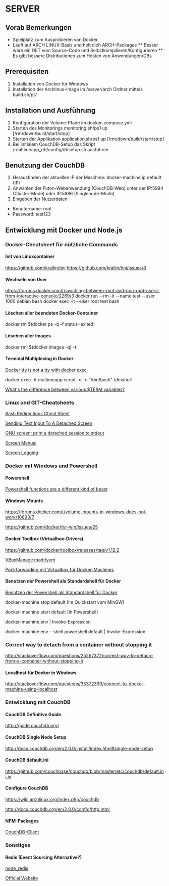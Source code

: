 # SERVER

## Vorab Bemerkungen
* Spielplatz zum Ausprobieren von Docker
* Läuft auf ARCH LINUX-Basis und holt dich ARCH-Packages
** Besser wäre ein GET vom Source-Code und Selbstkompilieren/Konfigurieren
** Es gibt bessere Distributionen zum Hosten von Anwendungen/DBs

## Prerequisiten
1. Installation von Docker für Windows
2. Installation der Archlinux-Image im /server/arch Ordner mittels build.sh/ps1

## Installation und Ausführung
1. Konfiguration der Volume-Pfade im docker-compose.yml
2. Starten des Monitorings monitoring.sh/ps1 up [/rm/down/build/start/stop]
3. Starten der Applikation application.sh/ps1 up [/rm/down/build/start/stop]
4. Bei initialem CouchDB-Setup das Skript /realtimeapp_db/config/dbsetup.sh ausführen 

## Benutzung der CouchDB
1. Herausfinden der aktuellen IP der Maschine: docker-machine ip default (IP)
2. Anwählen der Futon-Webanwendung (CouchDB-Web) unter der IP:5984 (Cluster-Mode) oder IP:5986 (Singlenode-Mode)
3. Eingeben der Nutzerdaten
* Benutername: root
* Password: test123

## Entwicklung mit Docker und Node.js

### Docker-Cheatsheet für nützliche Commands

#### Init von Linuxcontainer

https://github.com/krallin/tini
https://github.com/krallin/tini/issues/8

#### Wechseln von User

https://forums.docker.com/t/swiching-between-root-and-non-root-users-from-interactive-console/2269/3
docker run --rm -it --name test --user 1000 debian bash
docker exec -it --user root test bash

#### Löschen aller beendeten Docker-Container

docker rm $(docker ps -q -f status=exited)

#### Löschen aller Images

docker rmi $(docker images -q) -f

#### Terminal Multiplexing in Docker

[Docker tty is not a tty with docker exec](https://github.com/docker/docker/issues/8755)

docker exec -it realtimeapp script -q -c "/bin/bash" /dev/null

[What's the difference between various $TERM variables?](http://unix.stackexchange.com/questions/43945/whats-the-difference-between-various-term-variables)

### Linux und GIT-Cheatsheets

[Bash Redirections Cheat Sheet](http://www.catonmat.net/download/bash-redirections-cheat-sheet.pdf)

[Sending Text Input To A Detached Screen](http://unix.stackexchange.com/questions/13953/sending-text-input-to-a-detached-screen)

[GNU screen: print a detached session to stdout](http://unix.stackexchange.com/questions/63809/gnu-screen-print-a-detached-session-to-stdout)

[Screen Manual](https://www.gnu.org/software/screen/manual/screen.html#Overview)

[Screen Logging](http://www.softpanorama.org/Utilities/Screen/screen_logging.shtml)

### Docker mit Windows und Powershell

#### Powershell

[Powershell functions are a different kind of beast](https://www.tigraine.at/2010/09/22/powershell-functions-are-a-different-kind-of-beast)

#### Windows Mounts

https://forums.docker.com/t/volume-mounts-in-windows-does-not-work/10693/7

https://github.com/docker/for-win/issues/25

#### Docker Toolbox (Virtualbox-Drivers)

https://github.com/docker/toolbox/releases/tag/v1.12.2

[VBoxManage modifyvm](https://www.virtualbox.org/manual/ch08.html#vboxmanage-modifyvm)

[Port-forwarding mit Virtualbox für Docker-Machines](http://stackoverflow.com/questions/36286305/how-do-i-forward-a-docker-machine-port-to-my-host-port-on-osx)

#### Benutzen der Powershell als Standardshell für Docker
[Benutzen der Powershell als Standardshell für Docker](https://github.com/docker/docker/issues/22338)

docker-machine stop default (Im Quickstart vom MinGW)

docker-machine start default (In Powershell)

docker-machine env | Invoke-Expression

docker-machine env --shell powershell default | Invoke-Expression

### Correct way to detach from a container without stopping it

http://stackoverflow.com/questions/25267372/correct-way-to-detach-from-a-container-without-stopping-it


#### Localhost für Docker in Windows

http://stackoverflow.com/questions/35372399/connect-to-docker-machine-using-localhost

### Entwicklung mit CouchDB

#### CouchDB Definitive Guide

http://guide.couchdb.org/

#### CouchDB Single Node Setup

http://docs.couchdb.org/en/2.0.0/install/index.html#single-node-setup

#### CouchDB default.ini

https://github.com/couchbase/couchdb/blob/master/etc/couchdb/default.ini.in

#### Configure CouchDB

https://wiki.archlinux.org/index.php/couchdb

http://docs.couchdb.org/en/2.0.0/config/http.html

#### NPM-Packages

[CouchDB-Client](https://www.npmjs.com/package/nano)

### Sonstiges

#### Redis (Event Sourcing Alternative?)

[node_redis](https://github.com/NodeRedis/node_redis)

[Official Website](http://redis.io/topics/quickstart)
